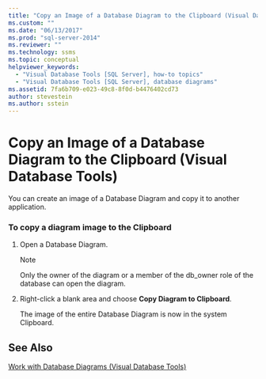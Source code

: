 ```yaml
---
title: "Copy an Image of a Database Diagram to the Clipboard (Visual Database Tools) | Microsoft Docs"
ms.custom: ""
ms.date: "06/13/2017"
ms.prod: "sql-server-2014"
ms.reviewer: ""
ms.technology: ssms
ms.topic: conceptual
helpviewer_keywords: 
  - "Visual Database Tools [SQL Server], how-to topics"
  - "Visual Database Tools [SQL Server], database diagrams"
ms.assetid: 7fa6b709-e023-49c8-8f0d-b4476402cd73
author: stevestein
ms.author: sstein
---
```

# Copy an Image of a Database Diagram to the Clipboard (Visual Database Tools)
  You can create an image of a Database Diagram and copy it to another application.  
  
### To copy a diagram image to the Clipboard  
  
1.  Open a Database Diagram.  
  
    > [!NOTE]  
    >  Only the owner of the diagram or a member of the db_owner role of the database can open the diagram.  
  
2.  Right-click a blank area and choose **Copy Diagram to Clipboard**.  
  
     The image of the entire Database Diagram is now in the system Clipboard.  
  
## See Also  
 [Work with Database Diagrams &#40;Visual Database Tools&#41;](visual-database-tools.md)  
  
  
